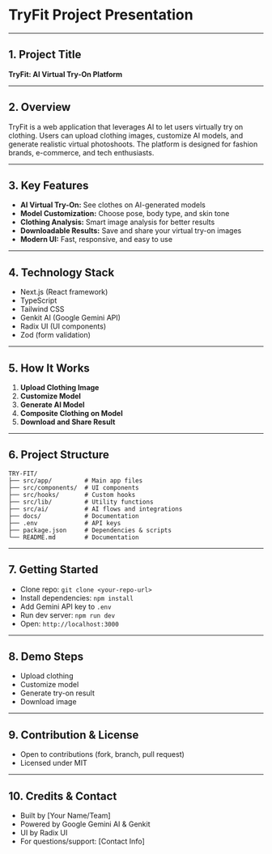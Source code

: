 # TryFit Project Presentation

---

## 1. Project Title
**TryFit: AI Virtual Try-On Platform**

---

## 2. Overview
TryFit is a web application that leverages AI to let users virtually try on clothing. Users can upload clothing images, customize AI models, and generate realistic virtual photoshoots. The platform is designed for fashion brands, e-commerce, and tech enthusiasts.

---

## 3. Key Features
- **AI Virtual Try-On:** See clothes on AI-generated models
- **Model Customization:** Choose pose, body type, and skin tone
- **Clothing Analysis:** Smart image analysis for better results
- **Downloadable Results:** Save and share your virtual try-on images
- **Modern UI:** Fast, responsive, and easy to use

---

## 4. Technology Stack
- Next.js (React framework)
- TypeScript
- Tailwind CSS
- Genkit AI (Google Gemini API)
- Radix UI (UI components)
- Zod (form validation)

---

## 5. How It Works
1. **Upload Clothing Image**
2. **Customize Model**
3. **Generate AI Model**
4. **Composite Clothing on Model**
5. **Download and Share Result**

---

## 6. Project Structure
```
TRY-FIT/
├── src/app/         # Main app files
├── src/components/  # UI components
├── src/hooks/       # Custom hooks
├── src/lib/         # Utility functions
├── src/ai/          # AI flows and integrations
├── docs/            # Documentation
├── .env             # API keys
├── package.json     # Dependencies & scripts
└── README.md        # Documentation
```

---

## 7. Getting Started
- Clone repo: `git clone <your-repo-url>`
- Install dependencies: `npm install`
- Add Gemini API key to `.env`
- Run dev server: `npm run dev`
- Open: `http://localhost:3000`

---

## 8. Demo Steps
- Upload clothing
- Customize model
- Generate try-on result
- Download image

---

## 9. Contribution & License
- Open to contributions (fork, branch, pull request)
- Licensed under MIT

---

## 10. Credits & Contact
- Built by [Your Name/Team]
- Powered by Google Gemini AI & Genkit
- UI by Radix UI
- For questions/support: [Contact Info]
